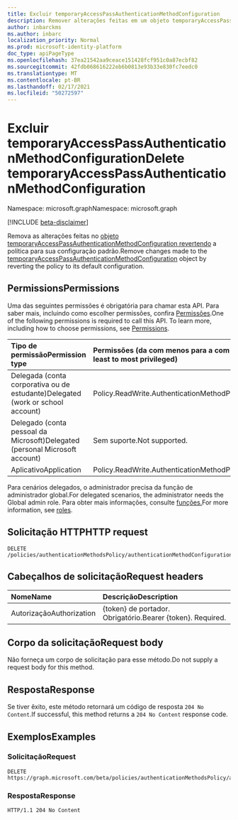 ```yaml
---
title: Excluir temporaryAccessPassAuthenticationMethodConfiguration
description: Remover alterações feitas em um objeto temporaryAccessPassAuthenticationMethodConfiguration.
author: inbarckms
ms.author: inbarc
localization_priority: Normal
ms.prod: microsoft-identity-platform
doc_type: apiPageType
ms.openlocfilehash: 37ea21542aa9ceace151428fcf951c0a87ecbf82
ms.sourcegitcommit: 42fdb068616222eb6b0813e93b33e830fc7eedc0
ms.translationtype: MT
ms.contentlocale: pt-BR
ms.lasthandoff: 02/17/2021
ms.locfileid: "50272597"
---
```

# <a name="delete-temporaryaccesspassauthenticationmethodconfiguration"></a><span data-ttu-id="22ae3-103">Excluir temporaryAccessPassAuthenticationMethodConfiguration</span><span class="sxs-lookup"><span data-stu-id="22ae3-103">Delete temporaryAccessPassAuthenticationMethodConfiguration</span></span>
<span data-ttu-id="22ae3-104">Namespace: microsoft.graph</span><span class="sxs-lookup"><span data-stu-id="22ae3-104">Namespace: microsoft.graph</span></span>

[!INCLUDE [beta-disclaimer](../../includes/beta-disclaimer.md)]

<span data-ttu-id="22ae3-105">Remova as alterações feitas no [objeto temporaryAccessPassAuthenticationMethodConfiguration revertendo](../resources/temporaryaccesspassauthenticationmethodconfiguration.md) a política para sua configuração padrão.</span><span class="sxs-lookup"><span data-stu-id="22ae3-105">Remove changes made to the [temporaryAccessPassAuthenticationMethodConfiguration](../resources/temporaryaccesspassauthenticationmethodconfiguration.md) object by reverting the policy to its default configuration.</span></span>

## <a name="permissions"></a><span data-ttu-id="22ae3-106">Permissions</span><span class="sxs-lookup"><span data-stu-id="22ae3-106">Permissions</span></span>
<span data-ttu-id="22ae3-p101">Uma das seguintes permissões é obrigatória para chamar esta API. Para saber mais, incluindo como escolher permissões, confira [Permissões](/graph/permissions-reference).</span><span class="sxs-lookup"><span data-stu-id="22ae3-p101">One of the following permissions is required to call this API. To learn more, including how to choose permissions, see [Permissions](/graph/permissions-reference).</span></span>

|<span data-ttu-id="22ae3-109">Tipo de permissão</span><span class="sxs-lookup"><span data-stu-id="22ae3-109">Permission type</span></span>|<span data-ttu-id="22ae3-110">Permissões (da com menos para a com mais privilégios)</span><span class="sxs-lookup"><span data-stu-id="22ae3-110">Permissions (from least to most privileged)</span></span>|
|:---|:---|
|<span data-ttu-id="22ae3-111">Delegada (conta corporativa ou de estudante)</span><span class="sxs-lookup"><span data-stu-id="22ae3-111">Delegated (work or school account)</span></span>|<span data-ttu-id="22ae3-112">Policy.ReadWrite.AuthenticationMethod</span><span class="sxs-lookup"><span data-stu-id="22ae3-112">Policy.ReadWrite.AuthenticationMethod</span></span>|
|<span data-ttu-id="22ae3-113">Delegado (conta pessoal da Microsoft)</span><span class="sxs-lookup"><span data-stu-id="22ae3-113">Delegated (personal Microsoft account)</span></span>|<span data-ttu-id="22ae3-114">Sem suporte.</span><span class="sxs-lookup"><span data-stu-id="22ae3-114">Not supported.</span></span>|
|<span data-ttu-id="22ae3-115">Aplicativo</span><span class="sxs-lookup"><span data-stu-id="22ae3-115">Application</span></span>|<span data-ttu-id="22ae3-116">Policy.ReadWrite.AuthenticationMethod</span><span class="sxs-lookup"><span data-stu-id="22ae3-116">Policy.ReadWrite.AuthenticationMethod</span></span>|

 <span data-ttu-id="22ae3-117">Para cenários delegados, o administrador precisa da função de administrador global.</span><span class="sxs-lookup"><span data-stu-id="22ae3-117">For delegated scenarios, the administrator needs the Global admin role.</span></span> <span data-ttu-id="22ae3-118">Para obter mais informações, consulte [funções.](/azure/active-directory/users-groups-roles/directory-assign-admin-roles#available-roles)</span><span class="sxs-lookup"><span data-stu-id="22ae3-118">For more information, see [roles](/azure/active-directory/users-groups-roles/directory-assign-admin-roles#available-roles).</span></span>

## <a name="http-request"></a><span data-ttu-id="22ae3-119">Solicitação HTTP</span><span class="sxs-lookup"><span data-stu-id="22ae3-119">HTTP request</span></span>

<!-- {
  "blockType": "ignored"
}
-->
``` http
DELETE /policies/authenticationMethodsPolicy/authenticationMethodConfigurations/TemporaryAccessPass
```


## <a name="request-headers"></a><span data-ttu-id="22ae3-120">Cabeçalhos de solicitação</span><span class="sxs-lookup"><span data-stu-id="22ae3-120">Request headers</span></span>
|<span data-ttu-id="22ae3-121">Nome</span><span class="sxs-lookup"><span data-stu-id="22ae3-121">Name</span></span>|<span data-ttu-id="22ae3-122">Descrição</span><span class="sxs-lookup"><span data-stu-id="22ae3-122">Description</span></span>|
|:---|:---|
|<span data-ttu-id="22ae3-123">Autorização</span><span class="sxs-lookup"><span data-stu-id="22ae3-123">Authorization</span></span>|<span data-ttu-id="22ae3-p103">{token} de portador. Obrigatório.</span><span class="sxs-lookup"><span data-stu-id="22ae3-p103">Bearer {token}. Required.</span></span>|

## <a name="request-body"></a><span data-ttu-id="22ae3-126">Corpo da solicitação</span><span class="sxs-lookup"><span data-stu-id="22ae3-126">Request body</span></span>
<span data-ttu-id="22ae3-127">Não forneça um corpo de solicitação para esse método.</span><span class="sxs-lookup"><span data-stu-id="22ae3-127">Do not supply a request body for this method.</span></span>

## <a name="response"></a><span data-ttu-id="22ae3-128">Resposta</span><span class="sxs-lookup"><span data-stu-id="22ae3-128">Response</span></span>

<span data-ttu-id="22ae3-129">Se tiver êxito, este método retornará um código de resposta `204 No Content`.</span><span class="sxs-lookup"><span data-stu-id="22ae3-129">If successful, this method returns a `204 No Content` response code.</span></span>

## <a name="examples"></a><span data-ttu-id="22ae3-130">Exemplos</span><span class="sxs-lookup"><span data-stu-id="22ae3-130">Examples</span></span>

### <a name="request"></a><span data-ttu-id="22ae3-131">Solicitação</span><span class="sxs-lookup"><span data-stu-id="22ae3-131">Request</span></span>
<!-- {
  "blockType": "request",
  "name": "delete_fido2authenticationmethodconfiguration"
}
-->
``` http
DELETE https://graph.microsoft.com/beta/policies/authenticationMethodsPolicy/authenticationMethodConfigurations/TemporaryAccessPass
```


### <a name="response"></a><span data-ttu-id="22ae3-132">Resposta</span><span class="sxs-lookup"><span data-stu-id="22ae3-132">Response</span></span>

<!-- {
  "blockType": "response",
  "truncated": true
}
-->
``` http
HTTP/1.1 204 No Content
```
